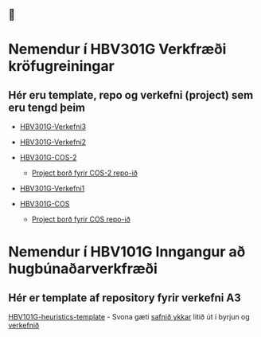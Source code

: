 ##  👋

# Nemendur í HBV301G Verkfræði kröfugreiningar 
## Hér eru template, repo og verkefni (project) sem eru tengd þeim 
- [HBV301G-Verkefni3](https://github.com/Hvannberg/HBV301G-Verkefni3)

- [HBV301G-Verkefni2](https://github.com/Hvannberg/HBV301G-Verkefni2)
- [HBV301G-COS-2](https://github.com/Hvannberg/HBV301G-COS-2)
  - [Project borð fyrir COS-2 repo-ið](https://github.com/users/Hvannberg/projects/9/views/1)
- [HBV301G-Verkefni1](https://github.com/Hvannberg/HBV301G-Verkefni1)
- [HBV301G-COS](https://github.com/Hvannberg/HBV301G-COS)
  - [Project borð fyrir COS repo-ið](https://github.com/users/Hvannberg/projects/8)
# Nemendur í HBV101G Inngangur að hugbúnaðarverkfræði 
## Hér er template af repository fyrir verkefni A3 
  [HBV101G-heuristics-template](https://github.com/Hvannberg/HBV101G-heuristics-template)
    - Svona gæti [safnið ykkar](https://github.com/Hvannberg/HBV101G-heuristics-hopur0) litið út í byrjun og [verkefnið](https://github.com/users/Hvannberg/projects/15/views/1)
    
<!--
**Hvannberg/Hvannberg** is a ✨ _special_ ✨ repository because its `README.md` (this file) appears on your GitHub profile.

Here are some ideas to get you started:

- 🔭 I’m currently working on ...
- 🌱 I’m currently learning ...
- 👯 I’m looking to collaborate on ...
- 🤔 I’m looking for help with ...
- 💬 Ask me about ...
- 📫 How to reach me: ...
- 😄 Pronouns: ...
- ⚡ Fun fact: ...
-->
